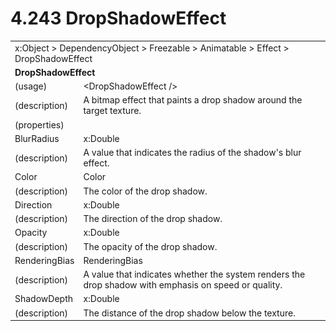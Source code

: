 <html dir="LTR" xmlns:mshelp="http://msdn.microsoft.com/mshelp" xmlns:ddue="http://ddue.schemas.microsoft.com/authoring/2003/5" xmlns:xlink="http://www.w3.org/1999/xlink" xmlns:tool="http://www.microsoft.com/tooltip">

<body>
 <input type="hidden" id="userDataCache" class="userDataStyle">
 <input type="hidden" id="hiddenScrollOffset">
 <img id="dropDownImage" style="display:none; height:0; width:0;" src="../local/drpdown.gif">
 <img id="dropDownHoverImage" style="display:none; height:0; width:0;" src="../local/drpdown_orange.gif">
 <img id="collapseImage" style="display:none; height:0; width:0;" src="../local/collapse.gif">
 <img id="expandImage" style="display:none; height:0; width:0;" src="../local/exp.gif">
 <img id="collapseAllImage" style="display:none; height:0; width:0;" src="../local/collall.gif">
 <img id="expandAllImage" style="display:none; height:0; width:0;" src="../local/expall.gif">
 <img id="copyImage" style="display:none; height:0; width:0;" src="../local/copycode.gif">
 <img id="copyHoverImage" style="display:none; height:0; width:0;" src="../local/copycodeHighlight.gif">
 <div id="header"><h1 class="heading">4.243 DropShadowEffect</h1></div>

 <div id="mainSection">
 <div id="mainBody">
 <div id="allHistory" class="saveHistory" onsave="saveAll()" onload="loadAll()"></div>
 <p xmlns:wsd="http://wsdev.schemas.microsoft.com/authoring/2008/2" xmlns:msxsl="urn:schemas-microsoft-com:xslt" xmlns:script="urn:script" xmlns:build="urn:build">
 </p>
 <div id="sectionSection0" class="section" name="collapseableSection">
 <content xmlns="http://ddue.schemas.microsoft.com/authoring/2003/5" xmlns:wsd="http://wsdev.schemas.microsoft.com/authoring/2008/2" xmlns:msxsl="urn:schemas-microsoft-com:xslt" xmlns:script="urn:script" xmlns:build="urn:build">
 </content>
 </div>
 <div id="sectionSection1" class="section" name="collapseableSection">
 <content xmlns="http://ddue.schemas.microsoft.com/authoring/2003/5" xmlns:wsd="http://wsdev.schemas.microsoft.com/authoring/2008/2" xmlns:msxsl="urn:schemas-microsoft-com:xslt" xmlns:script="urn:script" xmlns:build="urn:build">
 <table class="ProtocolAuthoredTable" xmlns="">
 <tr><td colspan="2">
<mshelp:link keywords="c0d383e4-fcdb-4546-a06b-81c262fe2a5e" tabindex="0">x:Object</mshelp:link> &gt; <mshelp:link keywords="44a6e58f-41e0-4602-b1d2-75a9b44a5acb" tabindex="0">DependencyObject</mshelp:link> &gt; <mshelp:link keywords="14abf0ee-8f63-4ed1-80bd-0b71e55f11cb" tabindex="0">Freezable</mshelp:link> &gt; <mshelp:link keywords="4853919b-6874-4e1c-9343-c5cac9c192f9" tabindex="0">Animatable</mshelp:link> &gt; <mshelp:link keywords="c2c34baf-1dd5-4d2b-a538-092c296741a4" tabindex="0">Effect</mshelp:link> &gt; <mshelp:link keywords="c977724c-2497-4acd-857e-4be0f6548b13" tabindex="0">DropShadowEffect</mshelp:link> </td>
 </tr>
 <tr><td colspan="2">
 <b>DropShadowEffect</b> </td>
 </tr>
 <tr><td><div class="indent0">(usage)</div></td>
 <td>&lt;DropShadowEffect /&gt;</td>
 </tr>
 <tr><td><div class="indent0">(description)</div></td>
 <td>A bitmap effect that paints a drop shadow around the target texture.</td>
 </tr>
 <tr><td><div class="indent0">(properties)</div></td>
 <td></td>
 </tr>
 <tr><td><div class="indent2">BlurRadius</div></td>
 <td><mshelp:link keywords="19251929-7346-482e-8521-cd221205d449" tabindex="0">x:Double</mshelp:link></td>
 </tr>
 <tr><td><div class="indent4">(description)</div></td>
 <td>A value that indicates the radius of the shadow's blur effect.</td>
 </tr>
 <tr><td><div class="indent2">Color</div></td>
 <td><mshelp:link keywords="96f6fddc-4ad7-4a3c-9f99-1cce581b0844" tabindex="0">Color</mshelp:link></td>
 </tr>
 <tr><td><div class="indent4">(description)</div></td>
 <td>The color of the drop shadow.</td>
 </tr>
 <tr><td><div class="indent2">Direction</div></td>
 <td><mshelp:link keywords="19251929-7346-482e-8521-cd221205d449" tabindex="0">x:Double</mshelp:link></td>
 </tr>
 <tr><td><div class="indent4">(description)</div></td>
 <td>The direction of the drop shadow.</td>
 </tr>
 <tr><td><div class="indent2">Opacity</div></td>
 <td><mshelp:link keywords="19251929-7346-482e-8521-cd221205d449" tabindex="0">x:Double</mshelp:link></td>
 </tr>
 <tr><td><div class="indent4">(description)</div></td>
 <td>The opacity of the drop shadow.</td>
 </tr>
 <tr><td><div class="indent2">RenderingBias</div></td>
 <td><mshelp:link keywords="696b6eef-4810-4ab0-b5c0-b9d4fc257f93" tabindex="0">RenderingBias</mshelp:link></td>
 </tr>
 <tr><td><div class="indent4">(description)</div></td>
 <td>A value that indicates whether the system renders the drop shadow with emphasis on speed or quality.</td>
 </tr>
 <tr><td><div class="indent2">ShadowDepth</div></td>
 <td><mshelp:link keywords="19251929-7346-482e-8521-cd221205d449" tabindex="0">x:Double</mshelp:link></td>
 </tr>
 <tr><td><div class="indent4">(description)</div></td>
 <td>The distance of the drop shadow below the texture.</td>
 </tr>
</table>
 </content>
 </div>
 <!--[if gte IE 5]>
 <tool:tip element="languageFilterToolTip" avoidmouse="false"/>
 <![endif]-->
 </div>
 <a name="feedback"></a><span></span>
 </div>
</body></html>
